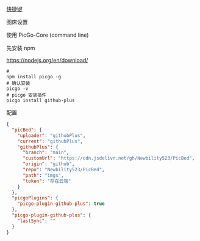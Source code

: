 [快捷键](https://support.typora.io/Shortcut-Keys/)

图床设置

使用 PicGo-Core (command line)

先安装 npm

https://nodejs.org/en/download/

```
# 
npm install picgo -g
# 确认安装
picgo -v
# picgo 安装插件
picgo install github-plus
```

配置

```json
{
  "picBed": {
    "uploader": "githubPlus",
    "current": "githubPlus",
    "githubPlus": {
      "branch": "main",
      "customUrl": "https://cdn.jsdelivr.net/gh/Newbility523/PicBed",
      "origin": "github",
      "repo": "Newbility523/PicBed",
      "path": "imgs",
      "token": "存在云端"
    }
  },
  "picgoPlugins": {
    "picgo-plugin-github-plus": true
  },
  "picgo-plugin-github-plus": {
    "lastSync": ""
  }
}
```

